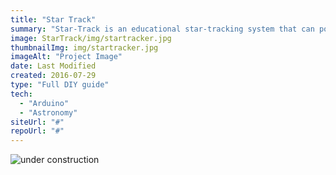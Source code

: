 ```yaml
---
title: "Star Track"
summary: "Star-Track is an educational star-tracking system that can point and track any object in the night sky using its celestial coordinates."
image: StarTrack/img/startracker.jpg
thumbnailImg: img/startracker.jpg
imageAlt: "Project Image"
date: Last Modified
created: 2016-07-29
type: "Full DIY guide"
tech:
  - "Arduino"
  - "Astronomy"
siteUrl: "#"
repoUrl: "#"
---
```

![under construction](/images/construction.gif)